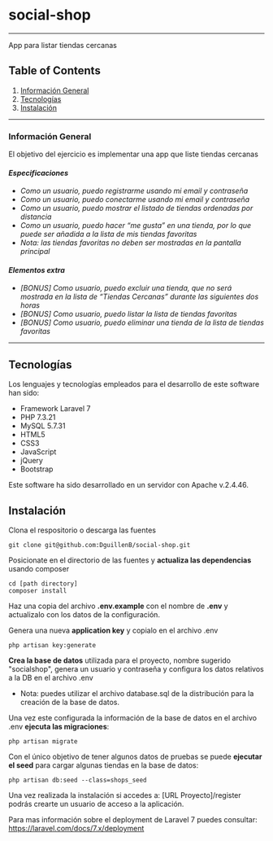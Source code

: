 # social-shop
***
App para listar tiendas cercanas

## Table of Contents
1. [Información General](#general-info)
2. [Tecnologías](#technologies)
3. [Instalación](#installation)
***
<a name="general-info"></a>
### Información General
El objetivo del ejercicio es implementar una app que liste tiendas cercanas

#### _Especificaciones_
* _Como un usuario, puedo registrarme usando mi email y contraseña_
* _Como un usuario, puedo conectarme usando mi email y contraseña_
* _Como un usuario, puedo mostrar el listado de tiendas ordenadas por
distancia_
* _Como un usuario, puedo hacer “me gusta” en una tienda, por lo que puede
ser añadida a la lista de mis tiendas favoritas_
* _Nota: las tiendas favoritas no deben ser mostradas en la pantalla
principal_
#### _Elementos extra_
* _[BONUS] Como usuario, puedo excluir una tienda, que no será mostrada
en la lista de “Tiendas Cercanas” durante las siguientes dos horas_
* _[BONUS] Como usuario, puedo listar la lista de tiendas favoritas_
* _[BONUS] Como usuario, puedo eliminar una tienda de la lista de tiendas
favoritas_

***
<a name="technologies"></a>
## Tecnologías
Los lenguajes y tecnologías empleados para el desarrollo de este software han sido:
* Framework Laravel 7
* PHP 7.3.21
* MySQL 5.7.31
* HTML5
* CSS3
* JavaScript
* jQuery
* Bootstrap

Este software ha sido desarrollado en un servidor con Apache v.2.4.46.

<a name="installation"></a>
## Instalación

Clona el respositorio o descarga las fuentes
```
git clone git@github.com:DguillenB/social-shop.git
```
Posicionate en el directorio de las fuentes y **actualiza las dependencias** usando composer
```
cd [path directory]
composer install
```
Haz una copia del archivo **.env.example** con el nombre de **.env** y actualizalo con los datos de la configuración.

Genera una nueva **application key** y copialo en el archivo .env
```
php artisan key:generate
```
**Crea la base de datos** utilizada para el proyecto, nombre sugerido "socialshop", genera un usuario y contraseña y configura los datos relativos a la DB en el archivo .env
- Nota: puedes utilizar el archivo database.sql de la distribución para la creación de la base de datos.

Una vez este configurada la información de la base de datos en el archivo .env **ejecuta las migraciones**:
```
php artisan migrate
```
Con el único objetivo de tener algunos datos de pruebas se puede **ejecutar el seed** para cargar algunas tiendas en la base de datos:
```
php artisan db:seed --class=shops_seed
```
Una vez realizada la instalación si accedes a: [URL Proyecto]/register podrás crearte un usuario de acceso a la aplicación.

Para mas información sobre el deployment de Laravel 7 puedes consultar: 
https://laravel.com/docs/7.x/deployment
